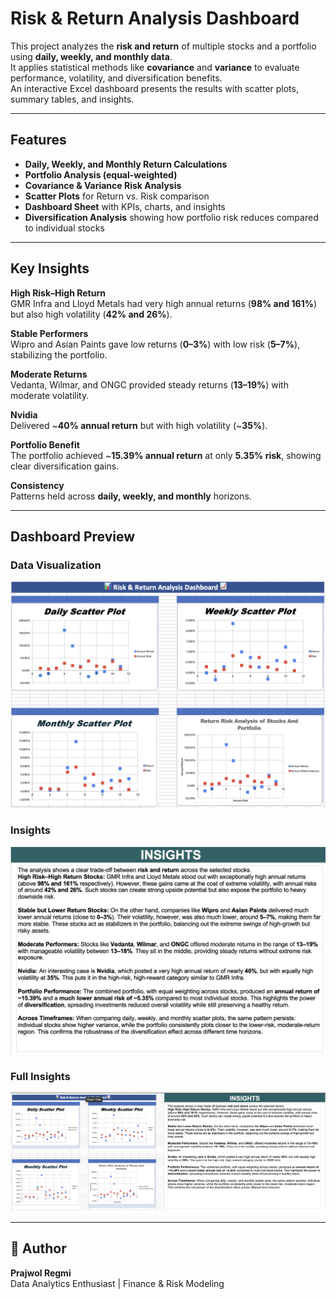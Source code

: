 #  Risk & Return Analysis Dashboard

This project analyzes the **risk and return** of multiple stocks and a portfolio using **daily, weekly, and monthly data**.  
It applies statistical methods like **covariance** and **variance** to evaluate performance, volatility, and diversification benefits.  
An interactive Excel dashboard presents the results with scatter plots, summary tables, and insights.

---

##  Features
- **Daily, Weekly, and Monthly Return Calculations**  
- **Portfolio Analysis (equal-weighted)**  
- **Covariance & Variance Risk Analysis**  
- **Scatter Plots** for Return vs. Risk comparison  
- **Dashboard Sheet** with KPIs, charts, and insights  
- **Diversification Analysis** showing how portfolio risk reduces compared to individual stocks  

---

##  Key Insights

**High Risk–High Return**  
GMR Infra and Lloyd Metals had very high annual returns (**98% and 161%**) but also high volatility (**42% and 26%**).  

**Stable Performers**  
Wipro and Asian Paints gave low returns (**0–3%**) with low risk (**5–7%**), stabilizing the portfolio.  

**Moderate Returns**  
Vedanta, Wilmar, and ONGC provided steady returns (**13–19%**) with moderate volatility.  

**Nvidia**  
Delivered ~**40% annual return** but with high volatility (~**35%**).  

**Portfolio Benefit**  
The portfolio achieved ~**15.39% annual return** at only **5.35% risk**, showing clear diversification gains.  

**Consistency**  
Patterns held across **daily, weekly, and monthly** horizons.  

---

##  Dashboard Preview

### Data Visualization
![Data Visualization](https://github.com/Prajwol44/Risk-and-Return-Analysis/blob/main/Data%20Visualization.png?raw=true)

### Insights
![Insights](https://github.com/Prajwol44/Risk-and-Return-Analysis/blob/main/Insights.png?raw=true)

### Full Insights
![Full Insights](https://github.com/Prajwol44/Risk-and-Return-Analysis/blob/main/Full%20Insights.png?raw=true)


---


## 📝 Author
**Prajwol Regmi**  
Data Analytics Enthusiast | Finance & Risk Modeling  

